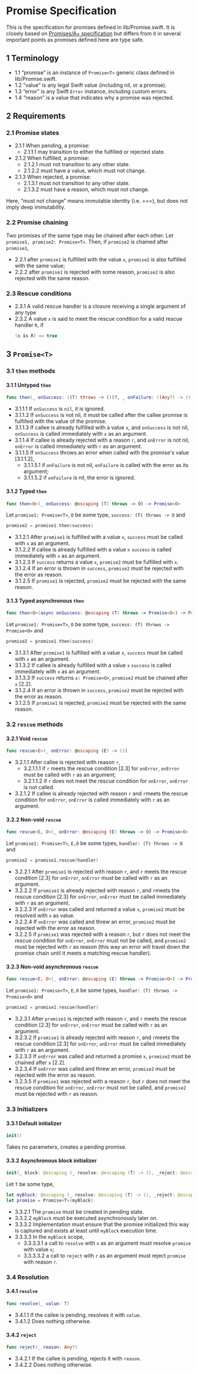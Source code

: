 #  Promise Specification

This is the specification for promises defined in lib/Promise.swift. It is closely based on [Promises/A+ specification](https://promisesaplus.com/) but differs from it in several important points as promises defined here are type safe.

## 1 Terminology

+ 1.1 “promise” is an instance of `Promise<T>` generic class defined in lib/Promise.swift.
+ 1.2 “value” is any legal Swift value (including nil, or a promise).
+ 1.3 “error” is any Swift `Error` instance, including custom errors.
+ 1.4 “reason” is a value that indicates why a promise was rejected.

## 2 Requirements

### 2.1 Promise states

+ 2.1.1 When pending, a promise:
    + 2.1.1.1 may transition to either the fulfilled or rejected state.
+ 2.1.2 When fulfilled, a promise:
    + 2.1.2.1 must not transition to any other state.
    + 2.1.2.2 must have a value, which must not change.
+ 2.1.3 When rejected, a promise:
    + 2.1.3.1 must not transition to any other state.
    + 2.1.3.2 must have a reason, which must not change.
    
Here, “must not change” means immutable identity (i.e. ===), but does not imply deep immutability.

### 2.2 Promise chaining

Two promises of the same type may be chained after each other.
Let `promise1, promise2: Promise<T>`. Then, if `promise2` is chained after `promise1`,
+ 2.2.1 after `promise1` is fulfilled with the value `x`, `promise2` is also fulfilled with the same value;
+ 2.2.2 after `promise1` is rejected with some reason, `promise2` is also rejected with the same reason.

### 2.3 Rescue conditions
+ 2.3.1 A valid rescue handler is a closure receiving a single argument of any type
+ 2.3.2 A value `x` is said to meet the rescue condition for a valid rescue handler `R`, if
    ```Swift
    (x is R) == true
    ```

## 3 `Promise<T>`

### 3.1 `then` methods

#### 3.1.1 Untyped `then`
```Swift
func then(_ onSuccess: ((T) throws -> ())?, _ onFailure: ((Any?) -> ())?)
```
    
+ 3.1.1.1 If `onSuccess` is `nil`, it is ignored.
+ 3.1.1.2 If `onSuccess` is not nil, it must be called after the callee promise is fulfilled with the value of the promise.
+ 3.1.1.3 If callee is already fulfilled with a value `x`, and `onSuccess` is not nil, `onSuccess` is called immediately with `x` as an argument.
+ 3.1.1.4 If callee is already rejected with a reason `r`, and `onError` is not nil, `onError` is called immediately with `r` as an argument.
+ 3.1.1.5 If `onSuccess` throws an error when called with the promise's value [3.1.1.2],
    + 3.1.1.5.1 if `onFailure` is not nil, `onFailure` is called with the error as its argument;
    + 3.1.1.5.2 if `onFailure` is nil, the error is ignored.
        
#### 3.1.2 Typed `then`
```Swift
func then<O>(_ onSuccess: @escaping (T) throws -> O) -> Promise<O>
```
Let `promise1: Promise<T>`, `O` be some type, `success: (T) throws -> O` and
```Swift
promise2 = promise1.then(success)
```
+ 3.1.2.1 After `promise1` is fulfilled with a value `x`, `success` must be called with `x` as an argument.
+ 3.1.2.2 If callee is already fulfilled with a value `x` `success` is called immediately with `x` as an argument.
+ 3.1.2.3 If `success` returns a value `x`, `promise2` must be fulfilled with `x`.
+ 3.1.2.4 If an error is thrown in `success`, `promise2` must be rejected with the error as reason.
+ 3.1.2.5 If `promise1` is rejected, `promise2` must be rejected with the same reason.

#### 3.1.3 Typed asynchronous `then`
```Swift
func then<O>(async onSuccess: @escaping (T) throws -> Promise<O>) -> Promise<O>
```
Let `promise1: Promise<T>`, `O` be some type, `success: (T) throws -> Promise<O>` and
```Swift
promise2 = promise1.then(success)
```
+ 3.1.3.1 After `promise1` is fulfilled with a value `x`, `success` must be called with `x` as an argument.
+ 3.1.3.2 If callee is already fulfilled with a value `x` `success` is called immediately with `x` as an argument.
+ 3.1.3.3 If `success` returns `x: Promise<O>`, `promise2` must be chained after `x` [2.2].
+ 3.1.2.4 If an error is thrown in `success`, `promise2` must be rejected with the error as reason.
+ 3.1.2.5 If `promise1` is rejected, `promise2` must be rejected with the same reason.
    
### 3.2 `rescue` methods

#### 3.2.1 Void `rescue`
```Swift
func rescue<E>(_ onError: @escaping (E) -> ())
```
+ 3.2.1.1 After callee is rejected with reason `r`,
    + 3.2.1.1.1 if `r` meets the rescue condition [2.3] for `onError`, `onError` must be called with `r` as an argument;
    + 3.2.1.1.2 if `r` does not meet the rescue condition for `onError`, `onError` is not called.
+ 3.2.1.2 If callee is already rejected with reason `r` and `r`meets the rescue condition for `onError`, `onError` is called immediately with `r` as an argument.

#### 3.2.2 Non-void `rescue`
```Swift
func rescue<E, O>(_ onError: @escaping (E) throws -> O) -> Promise<O>
```
Let `promise1: Promise<T>`, `E,O` be some types, `handler: (T) throws -> O` and
```Swift
promise2 = promise1.rescue(handler)
```
+ 3.2.2.1 After `promise1` is rejected with reason `r`, and `r` meets the rescue condition [2.3] for `onError`, `onError` must be called with `r` as an argument.
+ 3.2.2.2 If `promise1` is already rejected with reason `r`, and `r`meets the rescue condition [2.3] for `onError`, `onError` must be called immediately with `r` as an argument.
+ 3.2.2.3 If `onError` was called and returned a value `x`, `promise2` must be resolved with `x` as value.
+ 3.2.2.4 If `onError` was called and threw an error, `promise2` must be rejected with the error as reason.
+ 3.2.2.5 if `promise1` was rejected with a reason `r`, but `r` does not meet the rescue condition for `onError`, `onError` must not be called, and `promise2` must be rejected with `r` as reason (this way an error will travel down the promise chain until it meets a matching rescue handler).

#### 3.2.3 Non-void asynchronous `rescue`
```Swift
func rescue<E, O>(_ onError: @escaping (E) throws -> Promise<O>) -> Promise<O>
```
Let `promise1: Promise<T>`, `E,O` be some types, `handler: (T) throws -> Promise<O>` and
```Swift
promise2 = promise1.rescue(handler)
```
+ 3.2.3.1 After `promise1` is rejected with reason `r`, and `r` meets the rescue condition [2.3] for `onError`, `onError` must be called with `r` as an argument.
+ 3.2.3.2 If `promise1` is already rejected with reason `r`, and `r`meets the rescue condition [2.3] for `onError`, `onError` must be called immediately with `r` as an argument.
+ 3.2.3.3 If `onError` was called and returned a promise `x`, `promise2` must be chained after `x` [2.2].
+ 3.2.3.4 If `onError` was called and threw an error, `promise2` must be rejected with the error as reason.
+ 3.2.3.5 if `promise1` was rejected with a reason `r`, but `r` does not meet the rescue condition for `onError`, `onError` must not be called, and `promise2` must be rejected with `r` as reason.

### 3.3 Initializers

#### 3.3.1 Default initializer
```Swift
init()
```
Takes no parameters, creates a pending promise.

#### 3.3.2 Asynchronous block initializer
```Swift
init(_ block: @escaping (_ resolve: @escaping (T) -> (), _reject: @escaping (Any?) -> ()) -> ())
```
Let `T` be some type,
```Swift
let myBlock: @escaping (_ resolve: @escaping (T) -> (), _reject: @escaping (Any?) -> ()) -> ()
let promise = Promise<T>(myBlock)
```
+ 3.3.2.1 The `promise` must be created in pending state.
+ 3.3.2.2 `myBlock` must be executed asynchronously later on.
+ 3.3.3.2 Implementation must ensure that the promise initialized this way is captured and exists at least until `myBlock` execution time.
+ 3.3.3.3 In the `myBlock` scope,
    + 3.3.3.3.1 a call to `resolve` with `x` as an argument must resolve `promise` with value `x`;
    + 3.3.3.3.2 a call to `reject` with  `r` as an argument must reject `promise` with reason `r`.

### 3.4 Resolution

#### 3.4.1 `resolve`
```Swift
func resolve(_ value: T)
```
+ 3.4.1.1 If the callee is pending, resolves it with `value`.
+ 3.4.1.2 Does nothing otherwise.

#### 3.4.2 `reject`
```Swift
func reject(_ reason: Any?)
```
+ 3.4.2.1 If the callee is pending, rejects it with `reason`.
+ 3.4.2.2 Does nothing otherwise.
